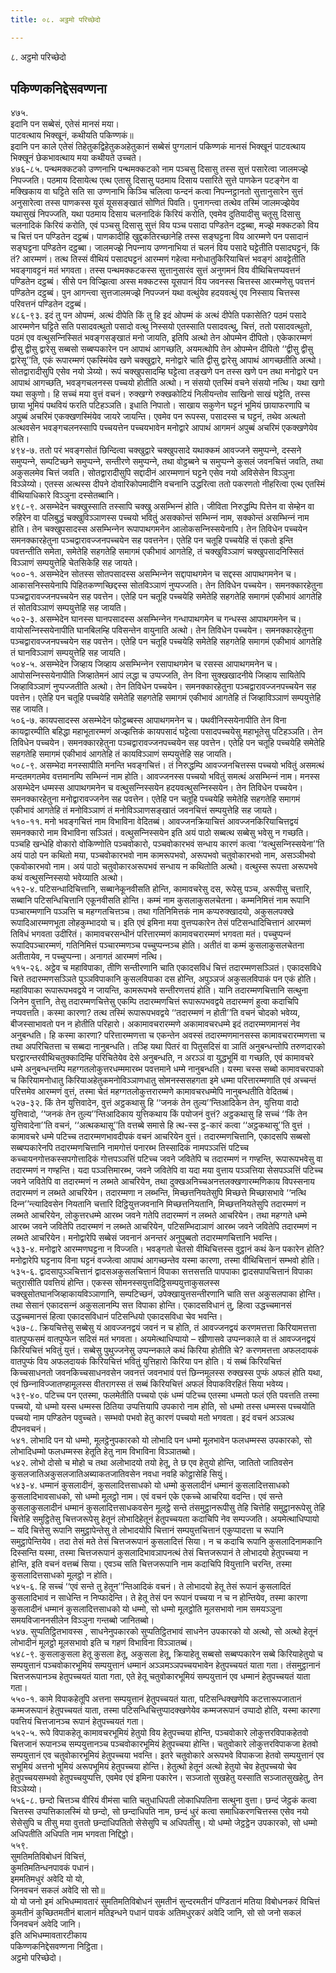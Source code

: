 ```yaml
---
title: ०८. अट्ठमो परिच्छेदो

---
```

८. अट्ठमो परिच्छेदो  


## पकिण्णकनिद्देसवण्णना

४७५.  
इदानि पन सब्बेसं, एतेसं मानसं मया।  
पाटवत्थाय भिक्खूनं, कथीयति पकिण्णकं॥  
इदानि पन काले एतेसं तिहेतुकद्विहेतुकअहेतुकानं सब्बेसं पुग्गलानं पकिण्णकं मानसं भिक्खूनं पाटवत्थाय भिक्खूनं छेकभावत्थाय मया कथीयते उच्‍चते।  
४७६-८५. पन्थमक्‍कटको उण्णनाभि पन्थमक्‍कटको नाम पञ्‍चसु दिसासु तस्स सुत्तं पसारेत्वा जालमज्झे निपज्‍जति। पठमाय दिसायेत्थ एत्थ एतासु दिसासु पठमाय दिसाय पसारिते सुत्ते पाणकेन पटङ्गेन वा मक्खिकाय वा घट्टिते सति सा उण्णनाभि किञ्‍चि चलित्वा फन्दनं कत्वा निपन्‍नट्ठानतो सुत्तानुसारेन सुत्तं अनुसारेत्वा तस्स पाणकस्स यूसं यूससङ्खातं सोणितं पिवति। पुनागन्त्वा तत्थेव तस्मिं जालमज्झेयेव यथासुखं निपज्‍जति, यथा पठमाय दिसाय चलनादिकं किरियं करोति, एवमेव दुतियादीसु चतूसु दिसासु चलनादिकं किरियं करोति, एवं पञ्‍चसु दिसासु सुत्तं विय पञ्‍च पसादा पण्डितेन दट्ठब्बा, मज्झे मक्‍कटको विय च चित्तं पन पण्डितेन दट्ठब्बं। पाणकादीहि खुद्दकतिरच्छानेहि तस्स सङ्घट्टना विय आरम्मणे पन पसादानं सङ्घट्टना पण्डितेन दट्ठब्बा। जालमज्झे निपन्‍नाय उण्णनाभिया तं चलनं विय पसादे घट्टेतीति पसादघट्टनं, किं तं? आरम्मणं। तत्थ तिस्सं वीथियं पसादघट्टनं आरम्मणं गहेत्वा मनोधातुकिरियाचित्तं भवङ्गं आवट्टेतीति भवङ्गावट्टनं मतं भगवता। तस्स पन्थमक्‍कटकस्स सुत्तानुसारंव सुत्तं अनुगमनं विय वीथिचित्तप्पवत्तनं पण्डितेन दट्ठब्बं। सीसे पन विज्झित्वा अस्स मक्‍कटस्स यूसपानं विय जवनस्स चित्तस्स आरम्मणेसु पवत्तनं पण्डितेन दट्ठब्बं। पुन आगन्त्वा सुत्तजालमज्झे निपज्‍जनं यथा वत्थुंयेव हदयवत्थुं एव निस्साय चित्तस्स परिवत्तनं पण्डितेन दट्ठब्बं।  
४८६-९३. इदं तु पन ओपम्मं, अत्थं दीपेति किं तु हि इदं ओपम्मं कं अत्थं दीपेति पकासेति? पठमं पसादे आरम्मणेन घट्टिते सति पसादवत्थुतो पसादो वत्थु निस्सयो एतस्साति पसादवत्थु, चित्तं, ततो पसादवत्थुतो, पठमं एव वत्थुसन्‍निस्सितं भवङ्गसङ्खातं मनो जायति, इतिपि अत्थो तेन ओपम्मेन दीपितो। एकेकारम्मणं द्वीसु द्वीसु द्वारेसु सब्बसो सब्बप्पकारेन पन आपाथं आगच्छति, अयमत्थोपि तेन ओपम्मेन दीपितो ‘‘द्वीसु द्वीसु द्वारेसू’’ति, एकं रूपारम्मणं एकस्मिंयेव खणे चक्खुद्वारे, मनोद्वारे चाति द्वीसु द्वारेसु आपाथं आगच्छतीति अत्थो। सोतद्वारादीसुपि एसेव नयो ञेय्यो। रूपं चक्खुपसादम्हि घट्टेत्वा तङ्खणे पन तस्स खणे पन तथा मनोद्वारे पन आपाथं आगच्छति, भवङ्गचलनस्स पच्‍चयो होतीति अत्थो। न संसयो एतस्मिं वचने संसयो नत्थि। यथा खगो यथा सकुणो। हि सच्‍चं मया वुत्तं वचनं। रुक्खग्गे रुक्खकोटियं निलीयन्तोव साखिनो साखं घट्टेति, तस्स छाया भूमियं पथवियं फरति पटिहञ्‍ञति। इधाति निपातो। साखाय सकुणेन घट्टनं भूमियं छायाफरणापि च अपुब्बं अचरिमं एकक्खणस्मिंयेव जायरे जायन्ति। एवमेव पन रूपस्स, पसादस्स च घट्टनं, तथेव अत्थतो अत्थवसेन भवङ्गचलनस्सापि पच्‍चयत्तेन पच्‍चयभावेन मनोद्वारे आपाथं आगमनं अपुब्बं अचरिमं एकक्खणेयेव होति।  
४९४-७. ततो परं भवङ्गसोतं छिन्दित्वा चक्खुद्वारे चक्खुपसादे यथाक्‍कमं आवज्‍जने समुप्पन्‍ने, दस्सने समुप्पन्‍ने, सम्पटिच्छने समुप्पन्‍ने, सन्तीरणे समुप्पन्‍ने, तथा वोट्ठब्बने च समुप्पन्‍ने कुसलं जवनचित्तं जवति, तथा अकुसलमेव चित्तं जवति। सोतद्वारादीसुपि सद्दादीनं आरम्मणानं घट्टने एसेव नयो अविसेसेन विञ्‍ञुना विञ्‍ञेय्यो। एतस्स अत्थस्स दीपने दोवारिकोपमादीनि वचनानि उद्धरित्वा ततो पकरणतो नीहरित्वा एत्थ एतस्मिं वीथियाधिकारे विञ्‍ञुना दस्सेतब्बानि।  
४९८-९. असम्भेदेन चक्खुस्साति तस्सापि चक्खु असम्भिन्‍नं होति। जीविता निरुद्धम्पि पित्तेन वा सेम्हेन वा रुहिरेन वा पलिबुद्धं चक्खुविञ्‍ञाणस्स पच्‍चयो भवितुं असक्‍कोन्तं सम्भिन्‍नं नाम, सक्‍कोन्तं असम्भिन्‍नं नाम होति। तेन चक्खुपसादस्स असम्भिन्‍नेन रूपापाथगमनेन आलोकसन्‍निस्सयेनापि। तेन तिविधेन पच्‍चयेन समनक्‍कारहेतुना पञ्‍चद्वारावज्‍जनपच्‍चयेन सह पवत्तनेन। एतेहि पन चतूहि पच्‍चयेहि सं एकतो इन्ति पवत्तन्तीति समेता, समेतेहि सहगतेहि समागमं एकीभावं आगतेहि, तं चक्खुविञ्‍ञाणं चक्खुपसादनिस्सितं विञ्‍ञाणं सम्पयुत्तेहि चेतसिकेहि सह जायते।  
५००-१. असम्भेदेन सोतस्स सोतपसादस्स असम्भिन्‍नेन सद्दापाथगमेन च सद्दस्स आपाथगमनेन च। आकासनिस्सयेनापि पिहितकण्णच्छिद्दस्स सोतविञ्‍ञाणं नुप्पज्‍जति। तेन तिविधेन पच्‍चयेन। समनक्‍कारहेतुना पञ्‍चद्वारावज्‍जनपच्‍चयेन सह पवत्तेन। एतेहि पन चतूहि पच्‍चयेहि समेतेहि सहगतेहि समागमं एकीभावं आगतेहि तं सोतविञ्‍ञाणं सम्पयुत्तेहि सह जायति।  
५०२-३. असम्भेदेन घानस्स घानपसादस्स असम्भिन्‍नेन गन्धापाथगमेन च गन्धस्स आपाथगमनेन च। वायोसन्‍निस्सयेनापीति घानबिलम्हि पविसन्तेन वायुनाति अत्थो। तेन तिविधेन पच्‍चयेन। समनक्‍कारहेतुना पञ्‍चद्वारावज्‍जनपच्‍चयेन सह पवत्तेन। एतेहि पन चतूहि पच्‍चयेहि समेतेहि सहगतेहि समागमं एकीभावं आगतेहि तं घानविञ्‍ञाणं सम्पयुत्तेहि सह जायति।  
५०४-५. असम्भेदेन जिव्हाय जिव्हाय असम्भिन्‍नेन रसापाथगमेन च रसस्स आपाथगमनेन च। आपोसन्‍निस्सयेनापीति जिव्हातेमनं आपं लद्धा च उप्पज्‍जति, तेन विना सुक्खखादनीये जिव्हाय सायितेपि जिव्हाविञ्‍ञाणं नुप्पज्‍जतीति अत्थो। तेन तिविधेन पच्‍चयेन। समनक्‍कारहेतुना पञ्‍चद्वारावज्‍जनपच्‍चयेन सह पवत्तेन। एतेहि पन चतूहि पच्‍चयेहि समेतेहि सहगतेहि समागमं एकीभावं आगतेहि तं जिव्हाविञ्‍ञाणं सम्पयुत्तेहि सह जायति।  
५०६-७. कायपसादस्स असम्भेदेन फोट्ठब्बस्स आपाथगमनेन च। पथवीनिस्सयेनापीति तेन विना कायद्वारम्पीति बहिद्धा महाभूतारम्मणं अज्झत्तिकं कायपसादं घट्टेत्वा पसादपच्‍चयेसु महाभूतेसु पटिहञ्‍ञति। तेन तिविधेन पच्‍चयेन। समनक्‍कारहेतुना पञ्‍चद्वारावज्‍जनपच्‍चयेन सह पवत्तेन। एतेहि पन चतूहि पच्‍चयेहि समेतेहि सहगतेहि समागमं एकीभावं आगतेहि तं कायविञ्‍ञाणं सम्पयुत्तेहि सह जायति।  
५०८-९. असम्भेदा मनस्सापीति मनन्ति भवङ्गचित्तं। तं निरुद्धम्पि आवज्‍जनचित्तस्स पच्‍चयो भवितुं असमत्थं मन्दतमगतमेव वत्तमानम्पि सम्भिन्‍नं नाम होति। आवज्‍जनस्स पच्‍चयो भवितुं समत्थं असम्भिन्‍नं नाम। मनस्स असम्भेदेन धम्मस्स आपाथगमनेन च वत्थुसन्‍निस्सयेन हदयवत्थुसन्‍निस्सयेन। तेन तिविधेन पच्‍चयेन। समनक्‍कारहेतुना मनोद्वारावज्‍जनेन सह पवत्तेन। एतेहि पन चतूहि पच्‍चयेहि समेतेहि सहगतेहि समागमं एकीभावं आगतेहि तं मनोविञ्‍ञाणं तं मनोविञ्‍ञाणसङ्खातं जवनचित्तं सम्पयुत्तेहि सह जायते।  
५१०-११. मनो भवङ्गचित्तं नाम विभाविना वेदितब्बं। आवज्‍जनक्रियाचित्तं आवज्‍जनकिरियाचित्तद्वयं समनक्‍कारो नाम विभाविना सञ्‍ञितं। वत्थुसन्‍निस्सयेन इति अयं पाठो सब्बत्थ सब्बेसु भवेसु न गच्छति। पञ्‍चहि खन्धेहि वोकारो वोकिण्णोति पञ्‍चवोकारो, पञ्‍चवोकारभवं सन्धाय कारणं कत्वा ‘‘वत्थुसन्‍निस्सयेना’’ति अयं पाठो पन कथितो मया, पञ्‍चवोकारभवो नाम कामरूपभवो, अरूपभवो चतुवोकारभवो नाम, असञ्‍ञीभवो एकवोकारभवो नाम। अयं पाठो चतुवोकारअरूपभवं सन्धाय न कथितोति अत्थो। वत्थुस्स रूपत्ता अरूपभवे कथं वत्थुसन्‍निस्सयो भवेय्याति अत्थो।  
५१२-४. पटिसन्धादिचित्तानि, सब्बानेकूनवीसति होन्ति, कामावचरेसु दस, रूपेसु पञ्‍च, अरूपीसु चत्तारि, सब्बानि पटिसन्धिचित्तानि एकूनवीसति होन्ति। कम्मं नाम कुसलाकुसलचेतना। कम्मनिमित्तं नाम रूपानि पञ्‍चारम्मणानि पञ्‍ञत्ति च महग्गतचित्तञ्‍च। तथा गतिनिमित्तकं नाम कप्परुक्खादयो, अकुसलपक्खे रूपादिआरम्मणभूता लोहकुम्भादयो च। इति एवं इमिना मया वुत्तप्पकारेन तेसं पटिसन्धादिचित्तानं आरम्मणं तिविधं भगवता उदीरितं। कामावचरसन्धीनं परित्तारम्मणं कामावचरारम्मणं भगवता मतं। पच्‍चुप्पन्‍नं रूपादिपञ्‍चारम्मणं, गतिनिमित्तं पञ्‍चारम्मणञ्‍च पच्‍चुप्पन्‍नञ्‍च होति। अतीतं वा कम्मं कुसलाकुसलचेतना अतीतायेव, न पच्‍चुप्पन्‍ना। अनागतं आरम्मणं नत्थि।  
५१५-२६. अट्ठेव च महाविपाका, तीणि सन्तीरणानि चाति एकादसविधं चित्तं तदारम्मणसञ्‍ञितं। एकादसविधे चित्ते तदारम्मणसञ्‍ञिते पुञ्‍ञविपाकानि कुसलविपाका दस होन्ति, अपुञ्‍ञजं अकुसलविपाकं पन एकं होति। महाविपाका रूपारूपभवद्वये न जायन्ति, कामरूपभवे सन्तीरणत्तयं होति। यानि तदारम्मणचित्तानि सत्थुना जिनेन वुत्तानि, तेसु तदारम्मणचित्तेसु एकम्पि तदारम्मणचित्तं रूपारूपभवद्वये तदारम्मणं हुत्वा कदाचिपि नप्पवत्तति। कस्मा कारणा? तत्थ तस्मिं रूपारूपभवद्वये ‘‘तदारम्मणं न होती’’ति वचनं चोदको भवेय्य, बीजस्साभावतो पन न होतीति परिहारो। अकामावचरारम्मणे अकामावचरधम्मे इदं तदारम्मणमानसं नेव अनुबन्धति। हि कस्मा कारणा? परित्तारम्मणत्ता च एकन्तेन अवस्सं तदारम्मणमानसस्स कामावचरारम्मणत्ता च तथा अपरिचितत्ता च सब्बदा नानुबन्धति। तञ्हि यथा पितरं वा पितुसदिसं वा ञातिं अनुबन्धन्तोपि तरुणदारको घरद्वारन्तरवीथिचतुक्‍कादिम्हि परिचितेयेव देसे अनुबन्धति, न अरञ्‍ञं वा युद्धभूमिं वा गच्छति, एवं कामावचरे धम्मे अनुबन्धन्तम्पि महग्गतलोकुत्तरधम्ममारब्भ पवत्तमाने धम्मे नानुबन्धति। यस्मा चस्स सब्बो कामावचरपाको च किरियामनोधातु किरियाअहेतुकमनोविञ्‍ञाणधातु सोमनस्ससहगता इमे धम्मा परित्तारम्मणाति एवं अच्‍चन्तं परित्तमेव आरम्मणं वुत्तं, तस्मा चेतं महग्गतलोकुत्तरारम्मणे कामावचरधम्मेपि नानुबन्धतीति वेदितब्बं।  
५२७-३२. किं तेन युत्तिवादेन, वुत्तं अट्ठकथासु हि ‘‘जनकं तेन तुल्य’’न्तिआदिकेन तेन, युत्तिया वादो युत्तिवादो, ‘‘जनकं तेन तुल्य’’न्तिआदिकाय युत्तिकथाय किं पयोजनं वुत्तं? अट्ठकथासु हि सच्‍चं ‘‘किं तेन युत्तिवादेना’’ति वचनं, ‘‘अत्थकथासू’’ति वत्तब्बे समासे हि त्थ-स्स ट्ठ-कारं कत्वा ‘‘अट्ठकथासू’’ति वुत्तं । कामावचरे धम्मे पटिच्‍च तदारम्मणभावदीपकं वचनं आचरियेन वुत्तं। तदारम्मणचित्तानि, एकादसपि सब्बसो सब्बप्पकारेनपि तदारम्मणचित्तानि नामगोत्तं पनारब्भ तिस्सादिकं नामपञ्‍ञत्तिं पटिच्‍च कच्‍चायनगोत्तकस्सपगोत्तादिकं गोत्तपञ्‍ञत्तिं पटिच्‍च जवने जवितेपि च तदारम्मणं न गण्हन्ति, रूपारूपभवेसु वा तदारम्मणं न गण्हन्ति। यदा पञ्‍ञत्तिमारब्भ, जवने जवितेपि वा यदा मया वुत्ताय पञ्‍ञत्तिया सेसपञ्‍ञत्तिं पटिच्‍च जवने जवितेपि वा तदारम्मणं न लब्भते आचरियेन, तथा दुक्खअनिच्‍चअनत्तलक्खणारम्मणिकाय विपस्सनाय तदारम्मणं न लब्भते आचरियेन। तदारम्मणा न लब्भन्ति, मिच्छत्तनियतेसुपि मिच्छत्ते मिच्छासभावे ‘‘नत्थि दिन्‍न’’न्त्यादिवसेन नियतानि चत्तारि दिट्ठियुत्तजवनानि मिच्छत्तनियतानि, मिच्छत्तनियतेसुपि तदारम्मणं न लब्भते आचरियेन, लोकुत्तरधम्मे आरब्भ जवने गतेपि तदारम्मणं न लब्भते आचरियेन। तथा महग्गते धम्मे आरब्भ जवने जवितेपि तदारम्मणं न लब्भते आचरियेन, पटिसम्भिदाञाणं आरब्भ जवने जवितेपि तदारम्मणं न लब्भते आचरियेन। मनोद्वारेपि सब्बेसं जवनानं अनन्तरं अनुपुब्बतो तदारम्मणचित्तानि भवन्ति।  
५३३-४. मनोद्वारे आरम्मणघट्टना न विज्‍जति। भवङ्गतो चेतसो वीथिचित्तस्स वुट्ठानं कथं केन पकारेन होति? मनोद्वारेपि घट्टनाय विना घट्टनं वज्‍जेत्वा आपाथं आगच्छन्तेव यस्मा कारणा, तस्मा वीथिचित्तानं सम्भवो होति।  
५३५-६. द्वादसापुञ्‍ञचित्तानं द्वादसअकुसलचित्तानं विपाका सत्तसत्तति पापपाका द्वादसपापचित्तानं विपाका चतुरासीति पवत्तियं होन्ति। एकस्स सोमनस्सयुत्तदिट्ठिसम्पयुत्ताकुसलस्स चक्खुसोतघानजिव्हाकायविञ्‍ञाणानि, सम्पटिच्छनं, उपेक्खायुत्तसन्तीरणानि चाति सत्त अकुसलपाका होन्ति। तथा सेसानं एकादसन्‍नं अकुसलानम्पि सत्त विपाका होन्ति। एकादसविधानं तु, हित्वा उद्धच्‍चमानसं उद्धच्‍चमानसं हित्वा एकादसविधानं पटिसन्धियो एकादसविधा चेव भवन्ति।  
५३७-८. क्रियचित्तेसु सब्बेसु यं आवज्‍जनद्वयं जवनं न च होति, तं आवज्‍जनद्वयं करणमत्तत्ता किरियामत्तत्ता वातपुप्फसमं वातपुप्फेन सदिसं मतं भगवता। अयमेत्थाधिप्पायो – खीणासवे उप्पन्‍नकाले वा तं आवज्‍जनद्वयं किरियचित्तं भवितुं युत्तं। सब्बेसु पुथुज्‍जनेसु उप्पन्‍नकाले कथं किरिया होतीति चे? करणमत्तत्ता अफलदायकं वातपुप्फं विय अफलदायकं किरियचित्तं भवितुं युत्तिहारो किरिया पन होति। यं सब्बं किरियचित्तं किच्‍चसाधनतो जवनकिच्‍चसाधनवसेन जवनत्तं जवनभावं पत्तं छिन्‍नमूलस्स रुक्खस्स पुप्फं अफलं होति यथा, एवं छिन्‍नाविज्‍जातण्हामूलस्स वीतरागस्स तं सब्बं किरियचित्तं अफलं विपाकविरहितं सिया भवेय्य।  
५३९-४०. पटिच्‍च पन एतस्मा, फलमेतीति पच्‍चयो एकं धम्मं पटिच्‍च एतस्मा धम्मतो फलं एति पवत्तति तस्मा पच्‍चयो, यो धम्मो यस्स धम्मस्स ठितिया उप्पत्तियापि उपकारो नाम होति, सो धम्मो तस्स धम्मस्स पच्‍चयोति पच्‍चयो नाम पण्डितेन पवुच्‍चते। सम्भवो पभवो हेतु कारणं पच्‍चयो मतो भगवता। इदं वचनं अञ्‍ञत्थ दीपनवचनं।  
५४१. लोभादि पन यो धम्मो, मूलट्ठेनुपकारको यो लोभादि पन धम्मो मूलभावेन फलधम्मस्स उपकारको, सो लोभादिधम्मो फलधम्मस्स हेतूति हेतु नाम विभाविना विञ्‍ञातब्बो।  
५४२. लोभो दोसो च मोहो च तथा अलोभादयो तयो हेतू, ते छ एव हेतुयो होन्ति, जातितो जातिवसेन कुसलजातिअकुसलजातिअब्याकतजातिवसेन नवधा नवहि कोट्ठासेहि सियुं।  
५४३-४. धम्मानं कुसलादीनं, कुसलादित्तसाधको यो धम्मो कुसलादीनं धम्मानं कुसलादित्तसाधको कुसलादिभावसाधको, सो धम्मो मूलट्ठो नाम। एवं वचनं एके एकच्‍चे आचरिया वदन्ति। एवं सन्ते कुसलाकुसलादीनं धम्मानं कुसलादित्तसाधकवसेन मूलट्ठे सन्ते तंसमुट्ठानरूपीसु तेहि चित्तेहि समुट्ठानरूपेसु तेहि चित्तेहि समुट्ठितेसु चित्तजरूपेसु हेतूनं लोभादिहेतूनं हेतुपच्‍चयता कदाचिपि नेव सम्पज्‍जति। अयमेत्थाधिप्पायो – यदि चित्तेसु रूपानि समुट्ठापेन्तेसु ते लोभादयोपि चित्तानं सम्पयुत्तचित्तानं एकुप्पादत्ता च रूपानि समुट्ठापेन्तियेव। तदा तेसं मते तेसं चित्तजरूपानं कुसलादित्तं सिया। न च कदाचि रूपानि कुसलादिनामकानि दिस्सन्ति यस्मा, तस्मा चित्तजरूपानं कुसलादिभावञापनत्थं तेसं चित्तजरूपानं ते लोभादयो हेतुपच्‍चया न होन्ति, इति वचनं वत्तब्बं सिया। एवञ्‍च सति चित्तजरूपानि नाम कदाचिपि वियुत्तानि चरन्ति, तस्मा कुसलादित्तसाधको मूलट्ठो न होति।  
५४५-६. हि सच्‍चं ‘‘एवं सन्ते तु हेतून’’न्तिआदिकं वचनं। ते लोभादयो हेतू तेसं रूपानं कुसलादितं कुसलादिभावं न साधेन्ति न निप्फादेन्ति। ते हेतू तेसं पन रूपानं पच्‍चया न च न होन्तियेव, तस्मा कारणा कुसलादीनं धम्मानं कुसलादित्तसाधको यो धम्मो, सो धम्मो मूलट्ठोति मूलसभावो नाम समयञ्‍ञुना समयविजाननसीलेन विञ्‍ञुना गन्तब्बो जानितब्बो।  
५४७. सुप्पतिट्ठितभावस्स , साधनेनुपकारको सुप्पतिट्ठितभावं साधनेन उपकारको यो अत्थो, सो अत्थो हेतूनं लोभादीनं मूलट्ठो मूलसभावो इति च गहणं विभाविना विञ्‍ञातब्बं।  
५४८-९. कुसलाकुसला हेतू कुसला हेतू, अकुसला हेतू, क्रियाहेतू सब्बसो सब्बप्पकारेन सब्बे किरियाहेतुयो च सम्पयुत्तानं पञ्‍चवोकारभूमियं सम्पयुत्तानं धम्मानं अञ्‍ञमञ्‍ञपच्‍चयभावेन हेतुपच्‍चयतं याता गता। तंसमुट्ठानानं चित्तजरूपानञ्‍च हेतुपच्‍चयतं याता गता, एते हेतू चतुवोकारभूमियं सम्पयुत्तानं एव धम्मानं हेतुपच्‍चयतं याता गता।  
५५०-१. कामे विपाकहेतूपि अत्तना सम्पयुत्तानं हेतुपच्‍चयतं याता, पटिसन्धिक्खणेपि कटत्तारूपजातानं कम्मजरूपानं हेतुपच्‍चयतं याता, तस्मा पटिसन्धिचित्तुप्पादक्खणेयेव कम्मजरूपानं उप्पादो होति, यस्मा कारणा पवत्तियं चित्तजानञ्‍च रूपानं हेतुपच्‍चयतं गता।  
५५२-५. रूपे विपाकहेतू कामावचरभूमियं हेतुयो विय हेतुपच्‍चया होन्ति, पञ्‍चवोकारे लोकुत्तरविपाकहेतवो चित्तजानं रूपानञ्‍च सम्पयुत्तानञ्‍च पञ्‍चवोकारभूमियं हेतुपच्‍चया होन्ति। चतुवोकारे लोकुत्तरविपाकजा हेतवो सम्पयुत्तानं एव चतुवोकारभूमियं हेतुपच्‍चया भवन्ति। इतरे चतुवोकारे अरूपभवे विपाकजा हेतवो सम्पयुत्तानं एव सभूमियं अत्तनो भूमियं अरूपभूमियं हेतुपच्‍चया होन्ति। हेतुत्थो हेतूनं अत्थो हेतुयो चेव हेतुपच्‍चयो चेव हेतुपच्‍चयसम्भवो हेतुपच्‍चयुप्पत्ति, एवमेव एवं इमिना पकारेन। सञ्‍जातो सुखहेतु यस्साति सञ्‍जातसुखहेतु, तेन विञ्‍ञेय्यो।  
५५६-८. छन्दो चित्तञ्‍च वीरियं वीमंसा चाति चतुधाधिपती लोकाधिपतिना सत्थुना वुत्ता। छन्दं जेट्ठकं कत्वा चित्तस्स उप्पत्तिकालस्मिं यो छन्दो, सो छन्दाधिपति नाम, छन्दं धुरं कत्वा समाधिकरणचित्तस्स एसेव नयो सेसेसुपि च तीसु मया वुत्ततो छन्दाधिपतितो सेसेसुपि च अधिपतीसु। यो धम्मो जेट्ठट्ठेन उपकारको, सो धम्मो अधिपतीति अधिपति नाम भगवता निद्दिट्ठो।  
५५९.  
सुमतिमतिविबोधनं विचित्तं,  
कुमतिमतिन्धनपावकं पधानं।  
इममतिमधुरं अवेदि यो यो,  
जिनवचनं सकलं अवेदि सो सो॥  
यो यो जनो इमं अभिधम्मावतारं सुमतिमतिविबोधनं सुमतीनं सुन्दरमतीनं पण्डितानं मतिया विबोधनकरं विचित्तं कुमतीनं कुच्छितमतीनं बालानं मतिइन्धने पधानं पावकं अतिमधुरकरं अवेदि जानि, सो सो जनो सकलं जिनवचनं अवेदि जानि।  
इति अभिधम्मावतारटीकाय  
पकिण्णकनिद्देसवण्णना निट्ठिता।  
अट्ठमो परिच्छेदो।  